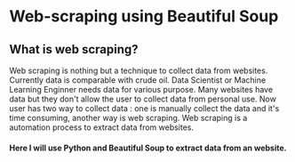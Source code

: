 # Web-scraping using Beautiful Soup

## What is web scraping?
 Web scraping is nothing but a technique to collect data from websites. Currently data is comparable with crude oil. Data Scientist or Machine Learning Enginner needs data for various purpose. Many websites have data but they don't allow the user to collect data from personal use. Now user has two way to collect data : one is manually collect the data and it's time consuming, another way is web scraping. Web scraping is a automation process to extract data from websites.

#### Here I will use Python and Beautiful Soup to extract data from an website. 
